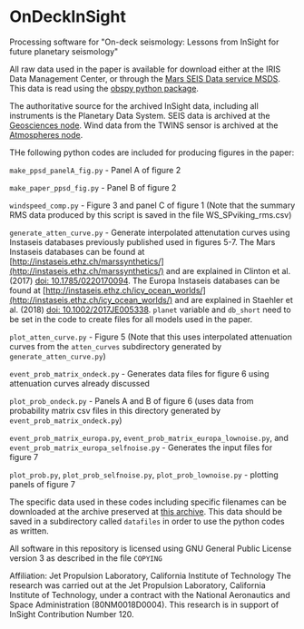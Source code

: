 # OnDeckInSight
Processing software for "On-deck seismology: Lessons from InSight for future planetary seismology"

All raw data used in the paper is available for download either at the IRIS Data Management Center, or through the [Mars SEIS Data service MSDS](https://www.seis-insight.eu/en/science/science-summary).  This data is read using the [obspy python package](https://www.obspy.org).

The authoritative source for the archived InSight data, including all instruments is the Planetary Data System.  SEIS data is archived at the [Geosciences node](https://pds-geosciences.wustl.edu/missions/insight/index.htm).  Wind data from the TWINS sensor is archived at the [Atmospheres node](https://atmos.nmsu.edu/data_and_services/atmospheres_data/INSIGHT/insight.html).

THe following python codes are included for producing figures in the paper:

`make_ppsd_panelA_fig.py` - Panel A of figure 2

`make_paper_ppsd_fig.py` - Panel B of figure 2

`windspeed_comp.py` - Figure 3 and panel C of figure 1 (Note that the summary RMS data produced by this script is saved in the file WS_SPviking_rms.csv)

`generate_atten_curve.py` - Generate interpolated attenutation curves using Instaseis databases previously published used in figures 5-7.  The Mars Instaseis databases can be found at [http://instaseis.ethz.ch/marssynthetics/](http://instaseis.ethz.ch/marssynthetics/) and are explained in Clinton et al. (2017) [doi: 10.1785/0220170094](http://doi.org/10.1785/0220170094).  The Europa Instaseis databases can be found at [http://instaseis.ethz.ch/icy_ocean_worlds/](http://instaseis.ethz.ch/icy_ocean_worlds/) and are explained in Staehler et al. (2018) [doi: 10.1002/2017JE005338](http://doi.org/10.1002/2017JE005338).  `planet` variable and `db_short` need to be set in the code to create files for all models used in the paper.

`plot_atten_curve.py` - Figure 5 (Note that this uses interpolated attenuation curves from the `atten_curves` subdirectory generated by `generate_atten_curve.py`)

`event_prob_matrix_ondeck.py` - Generates data files for figure 6 using attenuation curves already discussed

`plot_prob_ondeck.py` - Panels A and B of figure 6 (uses data from probability matrix csv files in this directory generated by `event_prob_matrix_ondeck.py`)

`event_prob_matrix_europa.py`, `event_prob_matrix_europa_lownoise.py`, and `event_prob_matrix_europa_selfnoise.py` - Generates the input files for figure 7

`plot_prob.py`, `plot_prob_selfnoise.py`, `plot_prob_lownoise.py` - plotting panels of figure 7

The specific data used in these codes including specific filenames can be downloaded at the archive preserved at [this archive](http://doi.org/FILLINDOI).  This data should be saved in a subdirectory called `datafiles` in order to use the python codes as written.

All software in this repository is licensed using GNU General Public License version 3 as described in the file `COPYING`

Affiliation: Jet Propulsion Laboratory, California Institute of Technology
The research was carried out at the Jet Propulsion Laboratory, California Institute of Technology, under a contract with the National Aeronautics and Space Administration (80NM0018D0004).  This research is in support of InSight Contribution Number 120.
